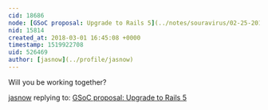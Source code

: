 ```yaml
---
cid: 18686
node: [GSoC proposal: Upgrade to Rails 5](../notes/souravirus/02-25-2018/gsoc-proposal-upgrade-to-rails-5)
nid: 15814
created_at: 2018-03-01 16:45:08 +0000
timestamp: 1519922708
uid: 526469
author: [jasnow](../profile/jasnow)
---
```


Will you be working together?

[jasnow](../profile/jasnow) replying to: [GSoC proposal: Upgrade to Rails 5](../notes/souravirus/02-25-2018/gsoc-proposal-upgrade-to-rails-5)

